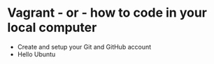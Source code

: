 # Vagrant - or - how to code in your local computer

- Create and setup your Git and GitHub account
- Hello Ubuntu
